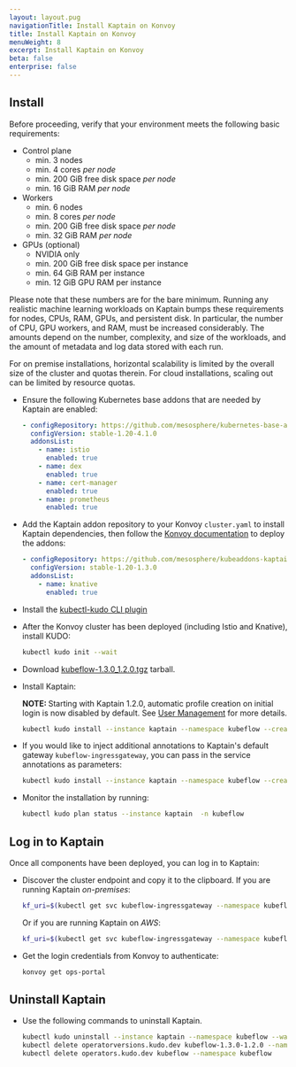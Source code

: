 ```yaml
---
layout: layout.pug
navigationTitle: Install Kaptain on Konvoy
title: Install Kaptain on Konvoy
menuWeight: 8
excerpt: Install Kaptain on Konvoy
beta: false
enterprise: false
---
```


## Install

Before proceeding, verify that your environment meets the following basic requirements:

-   Control plane
    - min. 3 nodes
    - min. 4 cores _per node_
    - min. 200 GiB free disk space _per node_
    - min. 16 GiB RAM _per node_
-   Workers
    - min. 6 nodes
    - min. 8 cores _per node_
    - min. 200 GiB free disk space _per node_
    - min. 32 GiB RAM _per node_
-   GPUs (optional)
    - NVIDIA only
    - min. 200 GiB free disk space per instance
    - min. 64 GiB RAM per instance
    - min. 12 GiB GPU RAM per  instance

Please note that these numbers are for the bare minimum.
Running any realistic machine learning workloads on Kaptain bumps these requirements for nodes, CPUs, RAM, GPUs, and persistent disk.
In particular, the number of CPU, GPU workers, and RAM, must be increased considerably.
The amounts depend on the number, complexity, and size of the workloads, and the amount of metadata and log data stored with each run.

For on premise installations, horizontal scalability is limited by the overall size of the cluster and quotas therein.
For cloud installations, scaling out can be limited by resource quotas.

-   Ensure the following Kubernetes base addons that are needed by Kaptain are enabled:

    ```yaml
    - configRepository: https://github.com/mesosphere/kubernetes-base-addons
      configVersion: stable-1.20-4.1.0
      addonsList:
        - name: istio
          enabled: true
        - name: dex
          enabled: true
        - name: cert-manager
          enabled: true
        - name: prometheus
          enabled: true
    ```

-   Add the Kaptain addon repository to your Konvoy `cluster.yaml` to install Kaptain dependencies, then follow the [Konvoy documentation][konvoy_deploy_addons] to deploy the addons:

    ```yaml
    - configRepository: https://github.com/mesosphere/kubeaddons-kaptain
      configVersion: stable-1.20-1.3.0
      addonsList:
        - name: knative
          enabled: true
    ```
<!-- Do we need to update anything on the file location above? update/decompress the link?-->
-   Install the [kubectl-kudo CLI plugin][kudo_cli]

-   After the Konvoy cluster has been deployed (including Istio and Knative), install KUDO:

    ```bash
    kubectl kudo init --wait
    ```

-   Download [kubeflow-1.3.0_1.2.0.tgz][download] tarball.

-   Install Kaptain:

    <p class="message--note"><strong>NOTE: </strong>Starting with Kaptain 1.2.0, automatic profile creation on initial login is now disabled by default. See <a href="../../user-management">User Management</a> for more details.</p>

    ```bash
    kubectl kudo install --instance kaptain --namespace kubeflow --create-namespace ./kubeflow-1.3.0_1.2.0.tgz
    ```

-   If you would like to inject additional annotations to Kaptain's default gateway `kubeflow-ingressgateway`, you can pass in the service annotations as parameters:

    ```bash
    kubectl kudo install --instance kaptain --namespace kubeflow --create-namespace ./kubeflow-1.3.0_1.2.0.tgz -p kubeflowIngressGatewayServiceAnnotations='{"foo": "abc","bar": "xyz"}'
    ```

-   Monitor the installation by running:

    ```bash
    kubectl kudo plan status --instance kaptain  -n kubeflow
    ```

## Log in to Kaptain

Once all components have been deployed, you can log in to Kaptain:

-   Discover the cluster endpoint and copy it to the clipboard.
    If you are running Kaptain _on-premises_:

    ```bash
    kf_uri=$(kubectl get svc kubeflow-ingressgateway --namespace kubeflow -o jsonpath="{.status.loadBalancer.ingress[*].ip}") && echo "https://${kf_uri}"
    ```

    Or if you are running Kaptain on _AWS_:

    ```bash
    kf_uri=$(kubectl get svc kubeflow-ingressgateway --namespace kubeflow -o jsonpath="{.status.loadBalancer.ingress[*].hostname}") && echo "https://${kf_uri}"
    ```

-   Get the login credentials from Konvoy to authenticate:

    ```bash
    konvoy get ops-portal
    ```

## Uninstall Kaptain

-   Use the following commands to uninstall Kaptain.

    ```bash
    kubectl kudo uninstall --instance kaptain --namespace kubeflow --wait
    kubectl delete operatorversions.kudo.dev kubeflow-1.3.0-1.2.0 --namespace kubeflow
    kubectl delete operators.kudo.dev kubeflow --namespace kubeflow
    ```

[download]: ../../download/
[kudo_cli]: https://kudo.dev/#get-kudo
[konvoy_deploy_addons]: ../../../../konvoy/1.8/upgrade/upgrade-kubernetes-addons/#prepare-for-addons-upgrade
